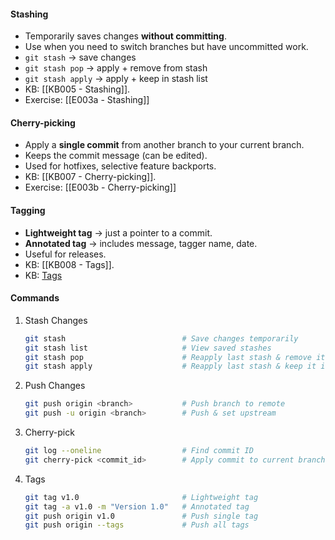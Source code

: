 #### **Stashing**

- Temporarily saves changes **without committing**.
- Use when you need to switch branches but have uncommitted work.
- `git stash` → save changes
- `git stash pop` → apply + remove from stash
- `git stash apply` → apply + keep in stash list
- KB: [[KB005 - Stashing]].
- Exercise: [[E003a - Stashing]]
#### **Cherry-picking**

- Apply a **single commit** from another branch to your current branch.
- Keeps the commit message (can be edited).
- Used for hotfixes, selective feature backports.
- KB: [[KB007 - Cherry-picking]].
- Exercise: [[E003b - Cherry-picking]]
#### **Tagging**

- **Lightweight tag** → just a pointer to a commit.
- **Annotated tag** → includes message, tagger name, date.
- Useful for releases.
- KB: [[KB008 - Tags]].
- KB: [Tags](KB008%20-%20Tags)
#### **Commands**

1. Stash Changes
	```bash
	git stash                          # Save changes temporarily
	git stash list                     # View saved stashes
	git stash pop                      # Reapply last stash & remove it
	git stash apply                    # Reapply last stash & keep it in list
	```
2. Push Changes
	```bash
	git push origin <branch>           # Push branch to remote
	git push -u origin <branch>        # Push & set upstream
	```
3. Cherry-pick
	```bash
	git log --oneline                  # Find commit ID
	git cherry-pick <commit_id>        # Apply commit to current branch
	```
4. Tags
	```bash
	git tag v1.0                       # Lightweight tag
	git tag -a v1.0 -m "Version 1.0"   # Annotated tag
	git push origin v1.0               # Push single tag
	git push origin --tags             # Push all tags
	```